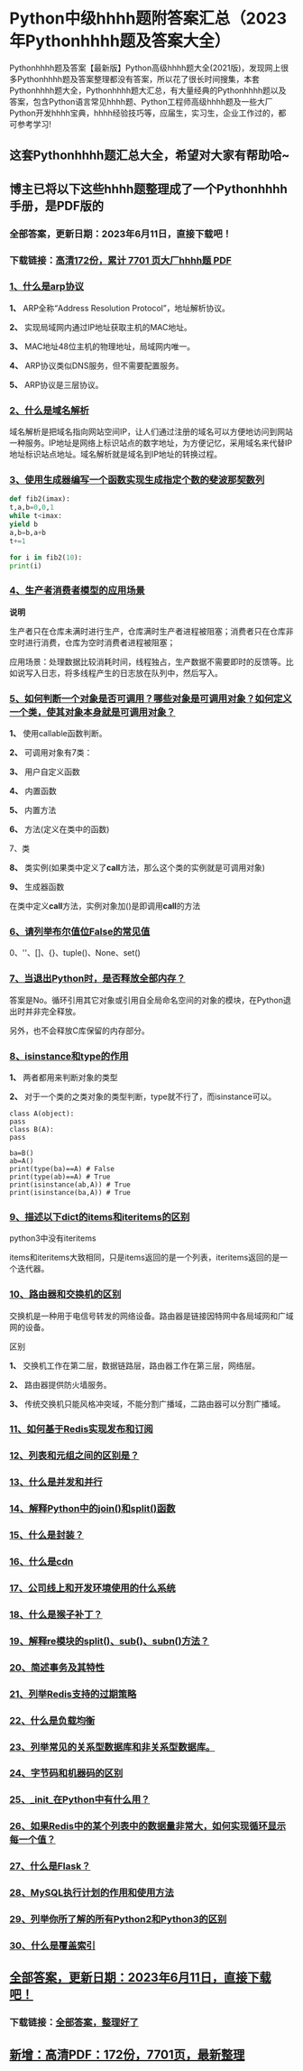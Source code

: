# Python中级hhhh题附答案汇总（2023年Pythonhhhh题及答案大全）

Pythonhhhh题及答案【最新版】Python高级hhhh题大全(2021版)，发现网上很多Pythonhhhh题及答案整理都没有答案，所以花了很长时间搜集，本套Pythonhhhh题大全，Pythonhhhh题大汇总，有大量经典的Pythonhhhh题以及答案，包含Python语言常见hhhh题、Python工程师高级hhhh题及一些大厂Python开发hhhh宝典，hhhh经验技巧等，应届生，实习生，企业工作过的，都可参考学习!

## 这套Pythonhhhh题汇总大全，希望对大家有帮助哈~ 

## 博主已将以下这些hhhh题整理成了一个Pythonhhhh手册，是PDF版的


### 全部答案，更新日期：2023年6月11日，直接下载吧！
### 下载链接：[高清172份，累计 7701 页大厂hhhh题  PDF](https://gitee.com/souyunku/DevBooks/blob/master/docs/index.md)


### [1、什么是arp协议](https://gitee.com/souyunku/NewDevBooks/blob/master/docs/Python/Python中级hhhh题附答案汇总（2021年Pythonhhhh题及答案大全）.md#1什么是arp协议)  


**1、** ARP全称“Address Resolution Protocol”，地址解析协议。

**2、** 实现局域网内通过IP地址获取主机的MAC地址。

**3、** MAC地址48位主机的物理地址，局域网内唯一。

**4、** ARP协议类似DNS服务，但不需要配置服务。

**5、** ARP协议是三层协议。


### [2、什么是域名解析](https://gitee.com/souyunku/NewDevBooks/blob/master/docs/Python/Python中级hhhh题附答案汇总（2021年Pythonhhhh题及答案大全）.md#2什么是域名解析)  


域名解析是把域名指向网站空间IP，让人们通过注册的域名可以方便地访问到网站一种服务。IP地址是网络上标识站点的数字地址，为方便记忆，采用域名来代替IP地址标识站点地址。域名解析就是域名到IP地址的转换过程。


### [3、使用生成器编写一个函数实现生成指定个数的斐波那契数列](https://gitee.com/souyunku/NewDevBooks/blob/master/docs/Python/Python中级hhhh题附答案汇总（2021年Pythonhhhh题及答案大全）.md#3使用生成器编写一个函数实现生成指定个数的斐波那契数列)  


```python
def fib2(imax):
t,a,b=0,0,1
while t<imax:
yield b
a,b=b,a+b
t+=1

for i in fib2(10):
print(i)
```


### [4、生产者消费者模型的应用场景](https://gitee.com/souyunku/NewDevBooks/blob/master/docs/Python/Python中级hhhh题附答案汇总（2021年Pythonhhhh题及答案大全）.md#4生产者消费者模型的应用场景)  


**说明**

生产者只在仓库未满时进行生产，仓库满时生产者进程被阻塞；消费者只在仓库非空时进行消费，仓库为空时消费者进程被阻塞；

应用场景：处理数据比较消耗时间，线程独占，生产数据不需要即时的反馈等。比如说写入日志，将多线程产生的日志放在队列中，然后写入。


### [5、如何判断一个对象是否可调用？哪些对象是可调用对象？如何定义一个类，使其对象本身就是可调用对象？](https://gitee.com/souyunku/NewDevBooks/blob/master/docs/Python/Python中级hhhh题附答案汇总（2021年Pythonhhhh题及答案大全）.md#5如何判断一个对象是否可调用哪些对象是可调用对象如何定义一个类使其对象本身就是可调用对象)  


**1、** 使用callable函数判断。

**2、** 可调用对象有7类：

**3、** 用户自定义函数

**4、** 内置函数

**5、** 内置方法

**6、** 方法(定义在类中的函数)

7、类

**8、** 类实例(如果类中定义了**call**方法，那么这个类的实例就是可调用对象)

**9、** 生成器函数

在类中定义**call**方法，实例对象加()是即调用**call**的方法


### [6、请列举布尔值位False的常见值](https://gitee.com/souyunku/NewDevBooks/blob/master/docs/Python/Python中级hhhh题附答案汇总（2021年Pythonhhhh题及答案大全）.md#6请列举布尔值位false的常见值)  


0、''、[]、{}、tuple()、None、set()


### [7、当退出Python时，是否释放全部内存？](https://gitee.com/souyunku/NewDevBooks/blob/master/docs/Python/Python中级hhhh题附答案汇总（2021年Pythonhhhh题及答案大全）.md#7当退出python时是否释放全部内存)  


答案是No。循环引用其它对象或引用自全局命名空间的对象的模块，在Python退出时并非完全释放。

另外，也不会释放C库保留的内存部分。


### [8、isinstance和type的作用](https://gitee.com/souyunku/NewDevBooks/blob/master/docs/Python/Python中级hhhh题附答案汇总（2021年Pythonhhhh题及答案大全）.md#8isinstance和type的作用)  


**1、** 两者都用来判断对象的类型

**2、** 对于一个类的之类对象的类型判断，type就不行了，而isinstance可以。

```pyyhon
class A(object):
pass
class B(A):
pass

ba=B()
ab=A()
print(type(ba)==A) # False
print(type(ab)==A) # True
print(isinstance(ab,A)) # True
print(isinstance(ba,A)) # True
```


### [9、描述以下dict的items和iteritems的区别](https://gitee.com/souyunku/NewDevBooks/blob/master/docs/Python/Python中级hhhh题附答案汇总（2021年Pythonhhhh题及答案大全）.md#9描述以下dict的items和iteritems的区别)  


python3中没有iteritems

items和iteritems大致相同，只是items返回的是一个列表，iteritems返回的是一个迭代器。


### [10、路由器和交换机的区别](https://gitee.com/souyunku/NewDevBooks/blob/master/docs/Python/Python中级hhhh题附答案汇总（2021年Pythonhhhh题及答案大全）.md#10路由器和交换机的区别)  


交换机是一种用于电信号转发的网络设备。路由器是链接因特网中各局域网和广域网的设备。

区别

**1、** 交换机工作在第二层，数据链路层，路由器工作在第三层，网络层。

**2、** 路由器提供防火墙服务。

**3、** 传统交换机只能风格冲突域，不能分割广播域，二路由器可以分割广播域。


### [11、如何基于Redis实现发布和订阅](https://gitee.com/souyunku/NewDevBooks/blob/master/docs/Python/Python中级hhhh题附答案汇总（2021年Pythonhhhh题及答案大全）.md#11如何基于redis实现发布和订阅)  

### [12、列表和元组之间的区别是？](https://gitee.com/souyunku/NewDevBooks/blob/master/docs/Python/Python中级hhhh题附答案汇总（2021年Pythonhhhh题及答案大全）.md#12列表和元组之间的区别是)  

### [13、什么是并发和并行](https://gitee.com/souyunku/NewDevBooks/blob/master/docs/Python/Python中级hhhh题附答案汇总（2021年Pythonhhhh题及答案大全）.md#13什么是并发和并行)  

### [14、解释Python中的join()和split()函数](https://gitee.com/souyunku/NewDevBooks/blob/master/docs/Python/Python中级hhhh题附答案汇总（2021年Pythonhhhh题及答案大全）.md#14解释python中的join和split函数)  

### [15、什么是封装？](https://gitee.com/souyunku/NewDevBooks/blob/master/docs/Python/Python中级hhhh题附答案汇总（2021年Pythonhhhh题及答案大全）.md#15什么是封装)  

### [16、什么是cdn](https://gitee.com/souyunku/NewDevBooks/blob/master/docs/Python/Python中级hhhh题附答案汇总（2021年Pythonhhhh题及答案大全）.md#16什么是cdn)  

### [17、公司线上和开发环境使用的什么系统](https://gitee.com/souyunku/NewDevBooks/blob/master/docs/Python/Python中级hhhh题附答案汇总（2021年Pythonhhhh题及答案大全）.md#17公司线上和开发环境使用的什么系统)  

### [18、什么是猴子补丁？](https://gitee.com/souyunku/NewDevBooks/blob/master/docs/Python/Python中级hhhh题附答案汇总（2021年Pythonhhhh题及答案大全）.md#18什么是猴子补丁)  

### [19、解释re模块的split()、sub()、subn()方法？](https://gitee.com/souyunku/NewDevBooks/blob/master/docs/Python/Python中级hhhh题附答案汇总（2021年Pythonhhhh题及答案大全）.md#19解释re模块的splitsubsubn方法)  

### [20、简述事务及其特性](https://gitee.com/souyunku/NewDevBooks/blob/master/docs/Python/Python中级hhhh题附答案汇总（2021年Pythonhhhh题及答案大全）.md#20简述事务及其特性)  

### [21、列举Redis支持的过期策略](https://gitee.com/souyunku/NewDevBooks/blob/master/docs/Python/Python中级hhhh题附答案汇总（2021年Pythonhhhh题及答案大全）.md#21列举redis支持的过期策略)  

### [22、什么是负载均衡](https://gitee.com/souyunku/NewDevBooks/blob/master/docs/Python/Python中级hhhh题附答案汇总（2021年Pythonhhhh题及答案大全）.md#22什么是负载均衡)  

### [23、列举常见的关系型数据库和非关系型数据库。](https://gitee.com/souyunku/NewDevBooks/blob/master/docs/Python/Python中级hhhh题附答案汇总（2021年Pythonhhhh题及答案大全）.md#23列举常见的关系型数据库和非关系型数据库。)  

### [24、字节码和机器码的区别](https://gitee.com/souyunku/NewDevBooks/blob/master/docs/Python/Python中级hhhh题附答案汇总（2021年Pythonhhhh题及答案大全）.md#24字节码和机器码的区别)  

### [25、_init_在Python中有什么用？](https://gitee.com/souyunku/NewDevBooks/blob/master/docs/Python/Python中级hhhh题附答案汇总（2021年Pythonhhhh题及答案大全）.md#25_init_在python中有什么用)  

### [26、如果Redis中的某个列表中的数据量非常大，如何实现循环显示每一个值？](https://gitee.com/souyunku/NewDevBooks/blob/master/docs/Python/Python中级hhhh题附答案汇总（2021年Pythonhhhh题及答案大全）.md#26如果redis中的某个列表中的数据量非常大如何实现循环显示每一个值)  

### [27、什么是Flask？](https://gitee.com/souyunku/NewDevBooks/blob/master/docs/Python/Python中级hhhh题附答案汇总（2021年Pythonhhhh题及答案大全）.md#27什么是flask)  

### [28、MySQL执行计划的作用和使用方法](https://gitee.com/souyunku/NewDevBooks/blob/master/docs/Python/Python中级hhhh题附答案汇总（2021年Pythonhhhh题及答案大全）.md#28mysql执行计划的作用和使用方法)  

### [29、列举你所了解的所有Python2和Python3的区别](https://gitee.com/souyunku/NewDevBooks/blob/master/docs/Python/Python中级hhhh题附答案汇总（2021年Pythonhhhh题及答案大全）.md#29列举你所了解的所有python2和python3的区别)  

### [30、什么是覆盖索引](https://gitee.com/souyunku/NewDevBooks/blob/master/docs/Python/Python中级hhhh题附答案汇总（2021年Pythonhhhh题及答案大全）.md#30什么是覆盖索引)  






## [全部答案，更新日期：2023年6月11日，直接下载吧！](https://gitee.com/souyunku/DevBooks/blob/master/docs/daan.md)

### 下载链接：[全部答案，整理好了](https://gitee.com/souyunku/NewDevBooks/blob/master/docs/daan.md)




## [新增：高清PDF：172份，7701页，最新整理](https://gitee.com/souyunku/DevBooks/blob/master/docs/daan.md)
